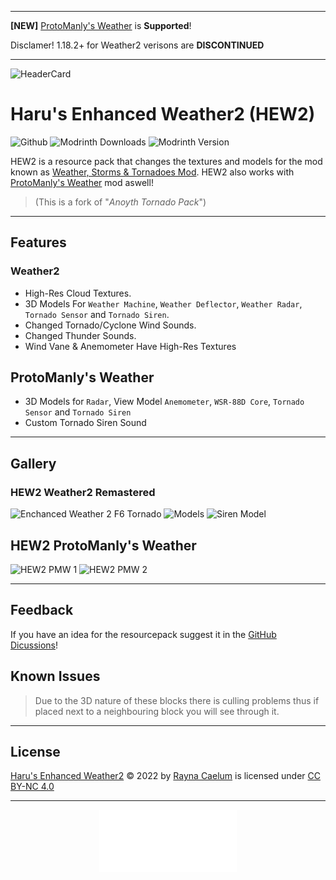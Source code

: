 ***

**[NEW]** [ProtoManly's Weather](https://modrinth.com/mod/protomanlys-weather) is **Supported**!

Disclamer! 1.18.2+ for Weather2 verisons are **DISCONTINUED**

***

![HeaderCard](https://cdn.modrinth.com/data/cached_images/3765406a547d83d1d4097719c51acef6a1e47685.png)


# Haru's Enhanced Weather2 (HEW2) 
![Github](https://img.shields.io/badge/github-Haru3S-b4befe?colorA=363a4f&style=for-the-badge&logo=github&logoColor=cad3f5&labelColor=363a4f&link=github.com%2FHaru3S)
 ![Modrinth Downloads](https://img.shields.io/modrinth/dt/NkEN8mqj?colorA=363a4f&color=a6e3a1&logo=Modrinth&logoColor=cad3f5&style=for-the-badge) ![Modrinth Version](https://img.shields.io/modrinth/v/NkEN8mqj?colorA=363a4f&color=a6e3a1&logo=Modrinth&logoColor=cad3f5&style=for-the-badge)

HEW2 is a resource pack that changes the textures and models for the mod known as [Weather, Storms & Tornadoes Mod](https://www.curseforge.com/minecraft/mc-mods/weather-storms-tornadoes).
HEW2 also works with [ProtoManly's Weather](https://modrinth.com/mod/protomanlys-weather) mod aswell!

> (This is a fork of "_Anoyth Tornado Pack_")

***
## Features
### Weather2
 - High-Res Cloud Textures.
 - 3D Models For `Weather Machine`, `Weather Deflector`, `Weather Radar`, `Tornado Sensor` and `Tornado Siren`.
 - Changed Tornado/Cyclone Wind Sounds.
 - Changed Thunder Sounds.
- Wind Vane & Anemometer Have High-Res Textures

## ProtoManly's Weather
- 3D Models for `Radar`, View Model `Anemometer`, `WSR-88D Core`, `Tornado Sensor` and `Tornado Siren`
- Custom Tornado Siren Sound

***
## Gallery
### HEW2 Weather2 Remastered
![Enchanced Weather 2 F6 Tornado](https://cdn.modrinth.com/data/NkEN8mqj/images/44cdb2d3f33a65606cfe423a6126cc02821453bc.png)
![Models](https://cdn.modrinth.com/data/NkEN8mqj/images/9f261ca2e5e66fd54ef1ff57cd3615d503138532.png)
![Siren Model](https://cdn.modrinth.com/data/NkEN8mqj/images/7aa40adb28db04c1d6d10031fe7200c48249f8ff.png)

## HEW2 ProtoManly's Weather
![HEW2 PMW 1](https://cdn.modrinth.com/data/NkEN8mqj/images/ee06af081430cbdd8a4a03ea7b91b7988084dc43.png)
![HEW2 PMW 2](https://cdn.modrinth.com/data/NkEN8mqj/images/36e40e45990b3743d881b92ec4d5ef1dca7a9180.png)

***
## Feedback

If you have an idea for the resourcepack suggest it in the [GitHub Dicussions](https://github.com/Haru3S/hew2/discussions)!

## Known Issues

> Due to the 3D nature of these blocks there is culling problems thus if placed next to a neighbouring block you will see through it.

***

## License
<a href="https://github.com/Haru3S/hew2">Haru's Enhanced Weather2</a> © 2022 by <a href="https://creativecommons.org">Rayna Caelum</a> is licensed under <a href="https://creativecommons.org/licenses/by-nc/4.0/">CC BY-NC 4.0</a>

***

<div align="center">
<picture>
  <source media="(prefers-color-scheme: dark)" srcset="https://raw.githubusercontent.com/Haru3S/hew2/refs/heads/main/.github/icons/H3S%20Logo%20Solid_White.svg" height="100">
  <source media="(prefers-color-scheme: light)" srcset="https://raw.githubusercontent.com/Haru3S/hew2/refs/heads/main/.github/icons/H3S%20Logo%20Solid_Black.svg" height="100">
  <img alt="Fallback image description" src="https://raw.githubusercontent.com/Haru3S/hew2/refs/heads/main/.github/icons/H3S%20Logo%20Solid_White.svg" height="100"/>
</picture>
</div>
